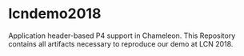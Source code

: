 # lcndemo2018
Application header-based P4 support in Chameleon. This Repository contains all artifacts necessary to reproduce our demo at LCN 2018. 
